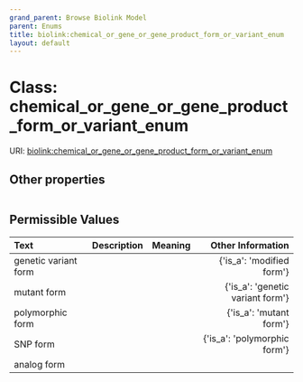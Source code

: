 ```yaml
---
grand_parent: Browse Biolink Model
parent: Enums
title: biolink:chemical_or_gene_or_gene_product_form_or_variant_enum
layout: default
---
```


# Class: chemical_or_gene_or_gene_product_form_or_variant_enum




URI: [biolink:chemical_or_gene_or_gene_product_form_or_variant_enum](https://w3id.org/biolink/vocab/chemical_or_gene_or_gene_product_form_or_variant_enum)


## Other properties

|  |  |  |
| --- | --- | --- |

## Permissible Values

| Text | Description | Meaning | Other Information |
| :--- | :---: | :---: | ---: |
| genetic variant form |  |  | {'is_a': 'modified form'} |
| mutant form |  |  | {'is_a': 'genetic variant form'} |
| polymorphic form |  |  | {'is_a': 'mutant form'} |
| SNP form |  |  | {'is_a': 'polymorphic form'} |
| analog form |  |  |  |

